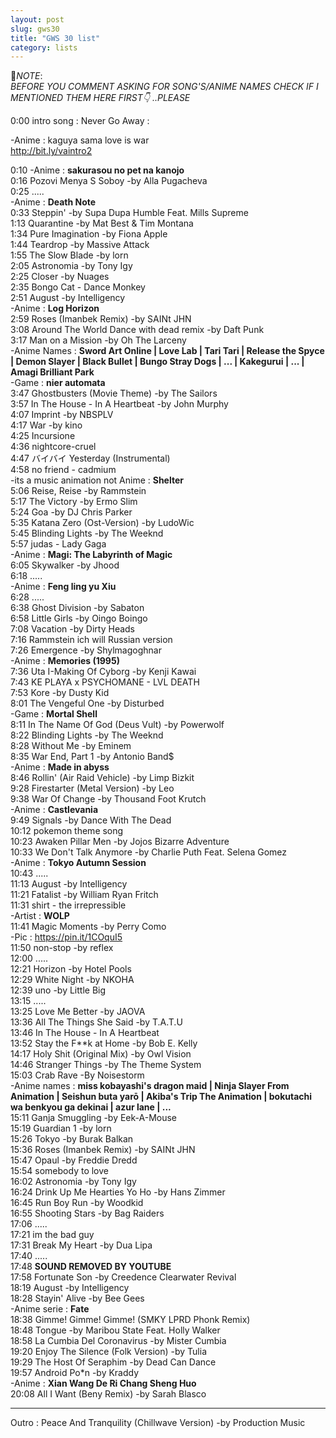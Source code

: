 ```yaml
---
layout: post
slug: gws30
title: "GWS 30 list"
category: lists
---
```

<p>📌<em>NOTE</em>:<br>
<em>BEFORE YOU COMMENT ASKING FOR SONG'S/ANIME NAMES CHECK IF I MENTIONED THEM HERE FIRST👇 ..PLEASE</em></p>
<p>0:00 intro song : Never Go Away :<br>
<p>        -Anime : kaguya sama love is war<br>
<a href="http://bit.ly/vaintro2">http://bit.ly/vaintro2</a><br>
    <p>
        0:10    -Anime : <strong>sakurasou no pet na kanojo</strong><br>
        0:16    Pozovi Menya S Soboy -by Alla Pugacheva<br>
        0:25    .....<br>
                -Anime : <strong>Death Note</strong><br>
        0:33    Steppin' -by Supa Dupa Humble Feat. Mills Supreme<br>
        1:13    Quarantine -by Mat Best & Tim Montana<br>
        1:34    Pure Imagination -by Fiona Apple<br>
        1:44    Teardrop -by Massive Attack<br>
        1:55    The Slow Blade -by lorn<br>
        2:05    Astronomia -by Tony Igy<br>
        2:25    Closer -by Nuages<br>
        2:35    Bongo Cat - Dance Monkey<br>
        2:51    August -by Intelligency<br>
                -Anime : <strong>Log Horizon</strong><br>
        2:59    Roses (Imanbek Remix) -by SAINt JHN<br>
        3:08    Around The World Dance with dead remix -by Daft Punk<br>
        3:17    Man on a Mission -by Oh The Larceny<br>
                -Anime Names : <strong>Sword Art Online | Love Lab | Tari Tari | Release the Spyce | Demon Slayer | Black Bullet | Bungo Stray Dogs | ... | Kakegurui | ... | Amagi Brilliant Park</strong><br>
                -Game : <strong>nier automata</strong><br>
        3:47    Ghostbusters (Movie Theme) -by The Sailors<br>
        3:57    In The House - In A Heartbeat -by John Murphy<br>
        4:07    Imprint -by NBSPLV<br>
        4:17    War -by kino<br>
        4:25    Incursione<br>
        4:36    nightcore-cruel<br>
        4:47    バイバイ Yesterday (Instrumental)<br>
        4:58    no friend - cadmium<br>
                -its a music animation not Anime : <strong>Shelter</strong><br>
        5:06    Reise, Reise -by Rammstein<br>
        5:17    The Victory -by Ermo Slim<br>
        5:24    Goa -by DJ Chris Parker<br>
        5:35    Katana Zero (Ost-Version) -by LudoWic<br>
        5:45    Blinding Lights -by The Weeknd<br>
        5:57    judas - Lady Gaga<br>
                -Anime : <strong>Magi: The Labyrinth of Magic</strong><br>
        6:05    Skywalker -by Jhood<br>
        6:18    .....<br>
                -Anime : <strong>Feng ling yu Xiu</strong><br>
        6:28    .....<br>
        6:38    Ghost Division -by Sabaton<br>
        6:58    Little Girls -by Oingo Boingo<br>
        7:08    Vacation -by Dirty Heads<br>
        7:16    Rammstein ich will Russian version<br>
        7:26    Emergence -by Shylmagoghnar<br>
                -Anime : <strong>Memories (1995)</strong><br>
        7:36    Uta I-Making Of Cyborg -by Kenji Kawai<br>
        7:43    KE PLAYA x PSYCHOMANE - LVL DEATH<br>
        7:53    Kore -by Dusty Kid<br>
        8:01    The Vengeful One -by Disturbed<br>
                -Game : <strong>Mortal Shell</strong><br>
        8:11    In The Name Of God (Deus Vult) -by Powerwolf<br>
        8:22    Blinding Lights -by The Weeknd<br>
        8:28    Without Me -by Eminem<br>
        8:35    War End, Part 1 -by Antonio Band$<br>
                -Anime : <strong>Made in abyss</strong><br>
        8:46    Rollin' (Air Raid Vehicle) -by Limp Bizkit<br>
        9:28    Firestarter (Metal Version) -by Leo<br>
        9:38    War Of Change -by Thousand Foot Krutch<br>
                -Anime : <strong>Castlevania</strong><br>
        9:49    Signals -by Dance With The Dead<br>
        10:12   pokemon theme song<br>
        10:23   Awaken Pillar Men -by Jojos Bizarre Adventure<br>
        10:33   We Don't Talk Anymore -by Charlie Puth Feat. Selena Gomez<br>
                -Anime : <strong>Tokyo Autumn Session</strong><br>
        10:43   .....<br>
        11:13   August -by Intelligency<br>
        11:21   Fatalist -by William Ryan Fritch<br>
        11:31   shirt - the irrepressible<br>
                -Artist : <strong>WOLP</strong><br>
        11:41   Magic Moments -by Perry Como<br>
                -Pic : <a href="https://pin.it/1COquI5">https://pin.it/1COquI5</a><br>
        11:50   non-stop -by reflex<br>
        12:00   .....<br>
        12:21   Horizon -by Hotel Pools<br>
        12:29   White Night -by NKOHA<br>
        12:39   uno -by Little Big<br>
        13:15   .....<br>
        13:25   Love Me Better -by JAOVA<br>
        13:36   All The Things She Said -by T.A.T.U<br>
        13:46   In The House - In A Heartbeat<br>
        13:52   Stay the F**k at Home -by Bob E. Kelly<br>
        14:17   Holy Shit (Original Mix) -by Owl Vision<br>
        14:46   Stranger Things -by The Theme System<br>
        15:03   Crab Rave -By Noisestorm<br>
                -Anime names : <strong>miss kobayashi's dragon maid | Ninja Slayer From Animation | Seishun buta yarō | Akiba's Trip The Animation | bokutachi wa benkyou ga dekinai | azur lane | ...</strong><br>
        15:11   Ganja Smuggling -by Eek-A-Mouse<br>
        15:19   Guardian 1 -by lorn<br>
        15:26   Tokyo -by Burak Balkan<br>
        15:36   Roses (Imanbek Remix) -by SAINt JHN<br>
        15:47   Opaul -by Freddie Dredd<br>
        15:54   somebody to love<br>
        16:02   Astronomia -by Tony Igy<br>
        16:24   Drink Up Me Hearties Yo Ho -by Hans Zimmer<br>
        16:45   Run Boy Run -by Woodkid<br>
        16:55   Shooting Stars -by Bag Raiders<br>
        17:06   .....<br>
        17:21   im the bad guy<br>
        17:31   Break My Heart -by Dua Lipa<br>
        17:40   .....<br>
        17:48   <strong>SOUND REMOVED BY YOUTUBE</strong><br>
        17:58   Fortunate Son -by Creedence Clearwater Revival<br>
        18:19   August -by Intelligency<br>
        18:28   Stayin' Alive -by Bee Gees<br>
                -Anime serie : <strong>Fate</strong><br>
        18:38   Gimme! Gimme! Gimme! (SMKY LPRD Phonk Remix)<br>
        18:48   Tongue -by Maribou State Feat. Holly Walker<br>
        18:58   La Cumbia Del Coronavirus -by Mister Cumbia<br>
        19:20   Enjoy The Silence (Folk Version) -by Tulia<br>
        19:29   The Host Of Seraphim -by Dead Can Dance<br>
        19:57   Android Po*n -by Kraddy<br>
                -Anime : <strong>Xian Wang De Ri Chang Sheng Huo</strong><br>
        20:08   All I Want (Beny Remix) -by Sarah Blasco<br>
    </p>
    <hr>
    <p>
        Outro : Peace And Tranquility (Chillwave Version) -by Production Music
    </p>